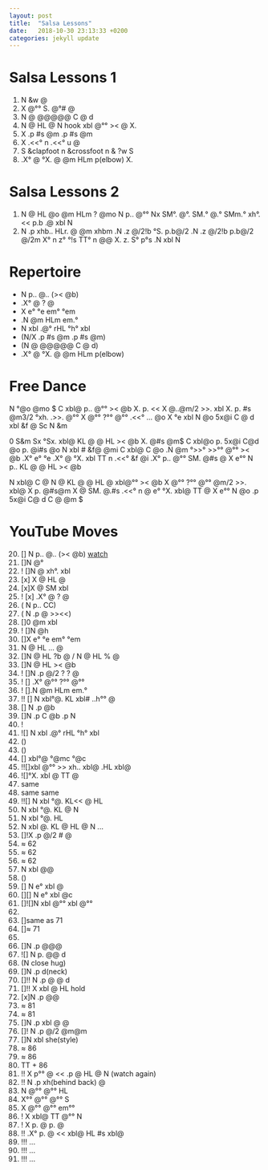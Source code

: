 ```yaml
---
layout: post
title:  "Salsa Lessons"
date:   2018-10-30 23:13:33 +0200
categories: jekyll update
---
```



# Salsa Lessons 1
1.  N &w @
2. X @°° S. @°# @
3. N @ @@@@@ C @ d
4. N @ HL @ N hook xbl @°° >< @ X.
5. X .p #s @m .p #s @m
6. X .<<° n .<<° u @
6. S &clapfoot n &crossfoot n & ?w S
7. .X° @ °X. @ @m HLm p(elbow) X.

# Salsa Lessons 2
1. N @ HL @o @m HLm ? @mo N p.. @°° Nx SM°. @°. SM.° @.° SMm.° xh°. <<  p.b .@ xbl N
2. N .p xhb.. HLr. @ @m xhbm .N .z @/2!b °S. p.b@/2 .N .z @/2!b p.b@/2 @/2m X° n z° °!s TT° n @@ X. z. S° p°s .N xbl N


# Repertoire
- N p.. @.. (>< @b)
-  .X° @ ? @
- X e° °e em° °em
- .N @m HLm em.°
- N xbl .@° rHL °h° xbl
- (N/X .p #s @m .p #s @m)
- (N @ @@@@@ C @ d)
- .X° @ °X. @ @m HLm p(elbow)

# Free Dance
N °@o @mo $ C xbl@ p.. @°° >< @b X. p. << X @..@m/2 >>. xbl X. p. #s @m3/2 °xh.  .>>. @°° X @°° ?°° @°° .<<° … @o X °e xbl N @o 5x@i C @ d xbl &f @ Sc N &m

0 S&m Sx °Sx. xbl@ KL @ @ HL >< @b X. @#s @m$ C xbl@o p. 5x@i C@d @o p. @i#s @o N xbl # &f@ @mi C xbl@ C @o .N @m °>>° >>°° @°° >< @b .X° e° °e .X° @ °X. xbl TT n .<<° &f @i .X° p.. @°° SM. @#s @ X e°° N p.. KL @ @ HL >< @b

N xbl@ C @ N @ KL @ @ HL @ xbl@°° >< @b X @°° ?°° @°° @m/2 >>. xbl@ X p. @#s@m X @ SM. @.#s .<<° n @ e° °X. xbl@ TT @ X e°° N @o .p 5x@i C@ d C @ @m $

# YouTube Moves
20. [] N p.. @.. (>< @b) [watch](https://www.youtube.com/watch?v=t39C2rq_PWo&list=PLzQLYa4i8-6ttepSkMUotELuuWBWZX63g&index=11)
21. []N @°
22. ! []N @ xh°. xbl
23. [x] X @ HL @
24.  [x]X @ SM xbl
25. ! [x] .X° @ ? @
26. ( N p.. CC)
27. ( N .p @ >><<)
28. []0 @m xbl
29. ! []N @h
30. []X e° °e em° °em
31. N @ HL ... @
32. []N @ HL ?b @ / N @ HL % @
33.  []N @ HL >< @b
34. ! []N .p @/2 ? ? @
35. ! [] .X° @°° ?°° @°°
36. ! [].N @m HLm em.°
37. !! []  N xbl°@. KL xbl# ..h°° @
38. []  N .p @b
39. []N .p C @b .p N
40. !
41. ![] N xbl .@° rHL °h° xbl
42. ()
43. ()
44. [] xbl°@ °@mc °@c
45. !![]xbl @°° >> xh.. xbl@ .HL xbl@
46. ![]°X. xbl @ TT @
47. same
48. same same
49. !![] N xbl °@. KL<< @ HL
50.  N xbl °@. KL @ N
51. N xbl °@. HL
52. N xbl @. KL @ HL @ N
...
62.  []!X .p @/2 # @
63. ≈ 62
64. ≈ 62
65. ≈ 62
66.  N xbl @@
67. ()
68. [] N e° xbl @
69. [][] N e° xbl @c
70. []![]N xbl @°° xbl @°°
71. []()
72. []same as 71
73. []≈ 71
74. []()
75. []N .p @@@
76. ![] N p. @@ d
77. (N close hug)
78. []N .p d(neck)
79. []!! N .p @ @ d
80. []!! X xbl @ HL hold
81. [x]N .p @@
82. ≈ 81
83. ≈ 81
84. []N .p xbl @ @
85. []! N .p @/2  @m@m
86. []N xbl she(style)
87. ≈ 86
88. ≈ 86
89. TT + 86
90. !! X p°° @ << .p @ HL @ N (watch again)
91. !! N .p xh(behind back) @
92. N @°° @°° HL
93. X°° @°° @°° S
94. X @°° @°° em°°
95. ! X xbl@ TT @°° N
96. ! X p. @ p. @
97. !! .X° p. @ << xbl@ HL #s xbl@
98. !!! ...
99. !!! ...
100. !!! ...

